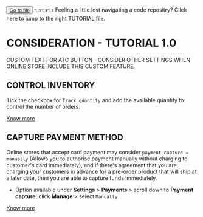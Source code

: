 <button class="d-block d-md-none"> <a class="dropdown-item" href="https://github.com/e-AIDter/Self-AID_Shopify/find/main"> Go to file </a>          </button> :point_left::point_left::point_left: Feeling a little lost navigating a code repositry? Click here to jump to the right TUTORIAL file.

# CONSIDERATION - TUTORIAL 1.0
CUSTOM TEXT FOR ATC BUTTON - CONSIDER OTHER SETTINGS WHEN ONLINE STORE INCLUDE THIS CUSTOM FEATURE.

## CONTROL INVENTORY

Tick the checkbox for `Track quantity` and add the available quantity to control the number of orders.

[Know more](https://help.shopify.com/en/manual/products/inventory/track_inventory#set-up-inventory-tracking)

## CAPTURE PAYMENT METHOD

Online stores that accept card payment may consider `payment capture = manually` (Allows you to authorise payment manually without charging to customer's card immediately), and if there's agreement that you are charging your customers in advance for a pre-order product that will ship at a later date, then you are able to capture funds immediately.

   - Option available under <b>Settings</b> > <b>Payments</b> > scroll down to <b>Payment capture</b>, click <b>Manage</b> > select `Manually`

[Know more](https://help.shopify.com/en/manual/payments/payment-authorization#set-up-manual-capture-of-credit-card-payments)

